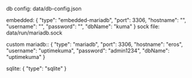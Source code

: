 db config: data/db-config.json

embedded: 
{
    "type": "embedded-mariadb",
    "port": 3306,
    "hostname": "",
    "username": "",
    "password": "",
    "dbName": "kuma"
}
sock file: data/run/mariadb.sock

custom mariadb::
{
    "type": "mariadb",
    "port": 3306,
    "hostname": "eros",
    "username": "uptimekuma",
    "password": "admin1234",
    "dbName": "uptimekuma"
}

sqlite:
{
    "type": "sqlite"
}

